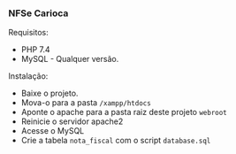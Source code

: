 

### NFSe Carioca

Requisitos:

 - PHP 7.4 
 - MySQL - Qualquer versão. 

 Instalação:

 - Baixe o projeto. 
 - Mova-o para a pasta `/xampp/htdocs`
 - Aponte o apache para a pasta raiz deste projeto `webroot`
 - Reinicie o servidor apache2 
 - Acesse o MySQL 
 - Crie a tabela `nota_fiscal` com o script `database.sql` 